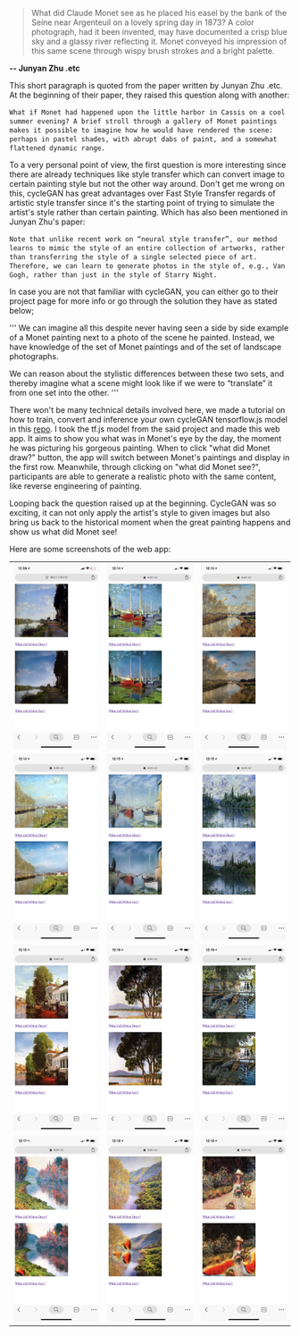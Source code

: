 
> What did Claude Monet see as he placed his easel by the bank of the Seine near Argenteuil on a lovely spring day in 1873? A color photograph, had it been invented, may have documented a crisp blue sky and a glassy river reflecting it. Monet conveyed his impression of this same scene through wispy brush strokes and a bright palette.

**-- Junyan Zhu .etc**

This short paragraph is quoted from the paper written by Junyan Zhu .etc. At the beginning of their paper, they raised this question along with another: 

```
What if Monet had happened upon the little harbor in Cassis on a cool summer evening? A brief stroll through a gallery of Monet paintings makes it possible to imagine how he would have rendered the scene: perhaps in pastel shades, with abrupt dabs of paint, and a somewhat flattened dynamic range.
```

To a very personal point of view, the first question is more interesting since there are already techniques like style transfer which can convert image to certain painting style but not the other way around. Don't get me wrong on this, cycleGAN has great advantages over Fast Style Transfer regards of artistic style transfer since it's the starting point of trying to simulate the artist's style rather than certain painting. Which has also been mentioned in Junyan Zhu's paper:

```
Note that unlike recent work on “neural style transfer”, our method learns to mimic the style of an entire collection of artworks, rather than transferring the style of a single selected piece of art. Therefore, we can learn to generate photos in the style of, e.g., Van Gogh, rather than just in the style of Starry Night.
```

In case you are not that familiar with cycleGAN, you can either go to their project page for more info or go through the solution they have as stated below;

'''
We can imagine all this despite never having seen a side by side example of a Monet painting next to a photo of the scene he painted. Instead, we have knowledge of the set of Monet paintings and of the set of landscape photographs.

We can reason about the stylistic differences between these two sets, and thereby imagine what a scene might look like if we were to “translate” it from one set into the other.
'''

There won't be many technical details involved here, we made a tutorial on how to train, convert and inference your own cycleGAN tensorflow.js model in this [repo](https://github.com/aaaven/cyclegan_tfjs). I took the tf.js model from the said project and made this web app. It aims to show you what was in Monet's eye by the day, the moment he was picturing his gorgeous painting. When to click "what did Monet draw?" button, the app will switch between Monet's paintings and display in the first row. Meanwhile, through clicking on "what did Monet see?", participants are able to generate a realistic photo with the same content, like reverse engineering of painting.

Looping back the question raised up at the beginning. CycleGAN was so exciting, it can not only apply the artist's style to given images but also bring us back to the historical moment when the great painting happens and show us what did Monet see!


Here are some screenshots of the web app:

|   |   |   |
|:-:|:-:|:-:|
|![0](md_imgs/0.PNG)|![1](md_imgs/1.PNG)|![2](md_imgs/2.PNG)|
|![3](md_imgs/3.PNG)|![4](md_imgs/4.PNG)|![5](md_imgs/5.PNG)|
|![6](md_imgs/6.PNG)|![7](md_imgs/7.PNG)|![8](md_imgs/8.PNG)|
|![9](md_imgs/9.PNG)|![10](md_imgs/10.PNG)|![11](md_imgs/11.PNG)|